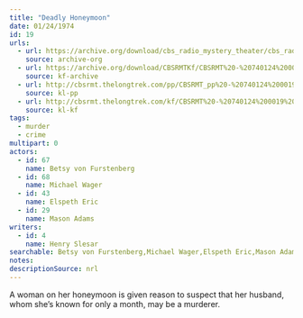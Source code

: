 ```yaml
---
title: "Deadly Honeymoon"
date: 01/24/1974
id: 19
urls: 
  - url: https://archive.org/download/cbs_radio_mystery_theater/cbs_radio_mystery_theater-0001-0050.zip/cbs_radio_mystery_theater-0001-0050%2Fcbsrmt_0019_deadly_honeymoon.mp3
    source: archive-org
  - url: https://archive.org/download/CBSRMTKf/CBSRMT%20-%20740124%200019%20Deadly%20Honeymoon_kf.mp3
    source: kf-archive
  - url: http://cbsrmt.thelongtrek.com/pp/CBSRMT_pp%20-%20740124%200019%20Deadly%20Honeymoon.mp3
    source: kl-pp
  - url: http://cbsrmt.thelongtrek.com/kf/CBSRMT%20-%20740124%200019%20Deadly%20Honeymoon_kf.mp3
    source: kl-kf
tags: 
  - murder
  - crime
multipart: 0
actors:  
  - id: 67
    name: Betsy von Furstenberg  
  - id: 68
    name: Michael Wager  
  - id: 43
    name: Elspeth Eric  
  - id: 29
    name: Mason Adams
writers:  
  - id: 4
    name: Henry Slesar
searchable: Betsy von Furstenberg,Michael Wager,Elspeth Eric,Mason Adams Henry Slesar
notes: 
descriptionSource: nrl
---
```

A woman on her honeymoon is given reason to suspect that her husband, whom she’s known for only a month, may be a murderer.